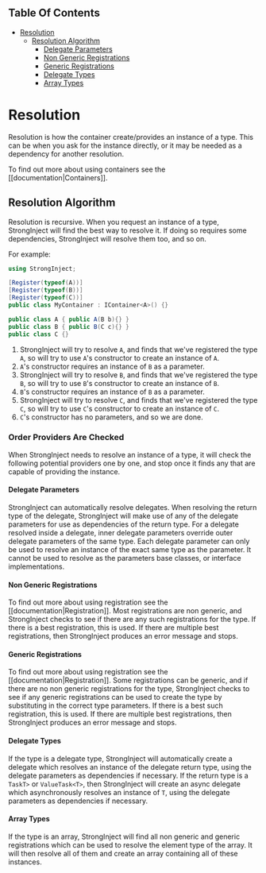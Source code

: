 <!-- START doctoc generated TOC please keep comment here to allow auto update -->
<!-- DON'T EDIT THIS SECTION, INSTEAD RE-RUN doctoc TO UPDATE -->
## Table Of Contents

- [Resolution](#resolution)
  - [Resolution Algorithm](#resolution-algorithm)
    - [Delegate Parameters](#delegate-parameters)
    - [Non Generic Registrations](#non-generic-registrations)
    - [Generic Registrations](#generic-registrations)
    - [Delegate Types](#delegate-types)
    - [Array Types](#array-types)

<!-- END doctoc generated TOC please keep comment here to allow auto update -->

# Resolution

Resolution is how the container create/provides an instance of a type. This can be when you ask for the instance directly, or it may be needed as a dependency for another resolution.

To find out more about using containers see the [[documentation|Containers]].

## Resolution Algorithm

Resolution is recursive. When you request an instance of a type, StrongInject will find the best way to resolve it. If doing so requires some dependencies, StrongInject will resolve them too, and so on.

For example:

```csharp
using StrongInject;

[Register(typeof(A))]
[Register(typeof(B))]
[Register(typeof(C))]
public class MyContainer : IContainer<A>() {}

public class A { public A(B b){} }
public class B { public B(C c){} }
public class C {}
```

1. StrongInject will try to resolve `A`, and finds that we've registered the type `A`, so will try to use `A`'s constructor to create an instance of `A`.
2. `A`'s constructor requires an instance of `B` as a parameter.
3. StrongInject will try to resolve `B`, and finds that we've registered the type `B`, so will try to use `B`'s constructor to create an instance of `B`.
4. `B`'s constructor requires an instance of `B` as a parameter.
5. StrongInject will try to resolve `C`, and finds that we've registered the type `C`, so will try to use `C`'s constructor to create an instance of `C`.
6. `C`'s constructor has no parameters, and so we are done.

### Order Providers Are Checked

When StrongInject needs to resolve an instance of a type, it will check the following potential providers one by one, and stop once it finds any that are capable of providing the instance.

#### Delegate Parameters

StrongInject can automatically resolve delegates. When resolving the return type of the delegate, StrongInject will make use of any of the delegate parameters for use as dependencies of the return type.
For a delegate resolved inside a delegate, inner delegate parameters override outer delegate parameters of the same type.
Each delegate parameter can only be used to resolve an instance of the exact same type as the parameter. It cannot be used to resolve as the parameters base classes, or interface implementations.

#### Non Generic Registrations

To find out more about using registration see the [[documentation|Registration]]. Most registrations are non generic, and StrongInject checks to see if there are any such registrations for the type. If there is a best registration, this is used. If there are multiple best registrations, then StrongInject produces an error message and stops.

#### Generic Registrations

To find out more about using registration see the [[documentation|Registration]]. Some registrations can be generic, and if there are no non generic registrations for the type, StrongInject checks to see if any generic registrations can be used to create the type by substituting in the correct type parameters. If there is a best such registration, this is used. If there are multiple best registrations, then StrongInject produces an error message and stops.

#### Delegate Types

If the type is a delegate type, StrongInject will automatically create a delegate which resolves an instance of the delegate return type, using the delegate parameters as dependencies if necessary.
If the return type is a `TaskT>` or `ValueTask<T>`, then StrongInject will create an async delegate which asynchronously resolves an instance of `T`, using the delegate parameters as dependencies if necessary.

#### Array Types

If the type is an array, StrongInject will find all non generic and generic registrations which can be used to resolve the element type of the array. It will then resolve all of them and create an array containing all of these instances.

